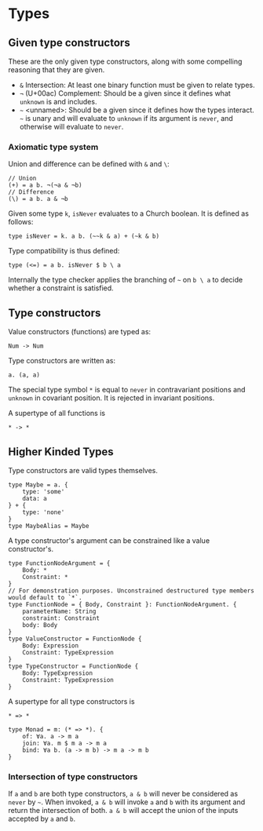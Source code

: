 # Types

## Given type constructors
These are the only given type constructors, along with some compelling reasoning
that they are given.

- `&` Intersection: At least one binary function must be given to relate types.
- `¬` (U+00ac) Complement: Should be a given since it defines what `unknown` is and includes.
- `~` \<unnamed>: Should be a given since it defines how the types interact. `~` is unary and will evaluate to `unknown` if its argument is `never`, and otherwise will evaluate to `never`.

### Axiomatic type system

Union and difference can be defined with `&` and `\`:
```
// Union
(+) = a b. ¬(¬a & ¬b)
// Difference
(\) = a b. a & ¬b
```

Given some type `k`, `isNever` evaluates to a Church boolean. It is defined as follows:
```
type isNever = k. a b. (~~k & a) + (~k & b)
```

Type compatibility is thus defined:
```
type (<=) = a b. isNever $ b \ a
```

Internally the type checker applies the branching of `~` on `b \ a` to decide
whether a constraint is satisfied.

## Type constructors
Value constructors (functions) are typed as:
```
Num -> Num
```

Type constructors are written as:
```
a. (a, a)
```

The special type symbol `*` is equal to `never` in contravariant positions and `unknown` in covariant position.
It is rejected in invariant positions.

A supertype of all functions is
```
* -> *
```

## Higher Kinded Types
Type constructors are valid types themselves.
```
type Maybe = a. {
    type: 'some'
    data: a
} + {
    type: 'none'
}
type MaybeAlias = Maybe
```

A type constructor's argument can be constrained like a value constructor's.
```
type FunctionNodeArgument = {
    Body: *
    Constraint: *
}
// For demonstration purposes. Unconstrained destructured type members would default to `*`.
type FunctionNode = { Body, Constraint }: FunctionNodeArgument. {
    parameterName: String
    constraint: Constraint
    body: Body
}
type ValueConstructor = FunctionNode {
    Body: Expression
    Constraint: TypeExpression
}
type TypeConstructor = FunctionNode {
    Body: TypeExpression
    Constraint: TypeExpression
}
```

A supertype for all type constructors is
```
* => *
```

```
type Monad = m: (* => *). {
    of: ∀a. a -> m a
    join: ∀a. m $ m a -> m a
    bind: ∀a b. (a -> m b) -> m a -> m b
}
```

### Intersection of type constructors
If `a` and `b` are both type constructors, `a & b` will never be considered as
`never` by `~`. When invoked, `a & b` will invoke `a` and `b` with its argument
and return the intersection of both. `a & b` will accept the union of the inputs
accepted by `a` and `b`.
